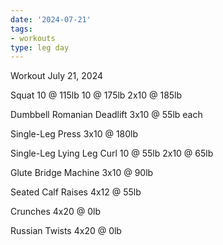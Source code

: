 ```yaml
---
date: '2024-07-21'
tags:
- workouts
type: leg day
---
```


Workout July 21, 2024

Squat
10 @ 115lb
10 @ 175lb
2x10 @ 185lb

Dumbbell Romanian Deadlift
3x10 @ 55lb each

Single-Leg Press
3x10 @ 180lb

Single-Leg Lying Leg Curl
10 @ 55lb
2x10 @ 65lb

Glute Bridge Machine
3x10 @ 90lb

Seated Calf Raises
4x12 @ 55lb

Crunches
4x20 @ 0lb

Russian Twists
4x20 @ 0lb